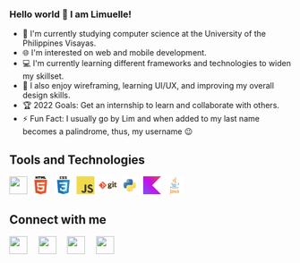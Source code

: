 ### Hello world 👋 I am Limuelle!

- 🏫 I'm currently studying computer science at the University of the Philippines Visayas.
- 🌐 I'm interested on web and mobile development. 
- 💻 I'm currently learning different frameworks and technologies to widen my skillset.
- 🎨 I also enjoy wireframing, learning UI/UX, and improving my overall design skills.
- 🏆 2022 Goals: Get an internship to learn and collaborate with others.
- ⚡ Fun Fact: I usually go by Lim and when added to my last name becomes a palindrome, thus, my username 😉


## Tools and Technologies
<span><img height="32" width="32" src="https://cdn.jsdelivr.net/gh/devicons/devicon/icons/vscode/vscode-original.svg" /></span>&nbsp;
<span><img height="32" width="32" src="https://raw.githubusercontent.com/github/explore/80688e429a7d4ef2fca1e82350fe8e3517d3494d/topics/html/html.png" /></span>&nbsp;
<span><img height="32" width="32" src="https://raw.githubusercontent.com/github/explore/80688e429a7d4ef2fca1e82350fe8e3517d3494d/topics/css/css.png" /></span>&nbsp;
<span><img height="32" width="32" src="https://raw.githubusercontent.com/github/explore/80688e429a7d4ef2fca1e82350fe8e3517d3494d/topics/javascript/javascript.png" /></span>&nbsp;
<span><img height="32" width="32" src="https://raw.githubusercontent.com/github/explore/80688e429a7d4ef2fca1e82350fe8e3517d3494d/topics/git/git.png" /></span>&nbsp;
<span><img height="32" width="32" src="https://raw.githubusercontent.com/github/explore/80688e429a7d4ef2fca1e82350fe8e3517d3494d/topics/python/python.png" /></span>&nbsp;
<span><img height="32" width="32" src="https://raw.githubusercontent.com/github/explore/4479d2a2c854198cb00160f8593519c14dc3b905/topics/kotlin/kotlin.png" /></span>&nbsp;
<span><img height="32" width="32" src="https://raw.githubusercontent.com/github/explore/5b3600551e122a3277c2c5368af2ad5725ffa9a1/topics/java/java.png" /></span>&nbsp;


## Connect with me

<a href="https://www.linkedin.com/in/limuelle-alamil/"><img height="32" width="32" src="https://cdn.jsdelivr.net/npm/simple-icons@v6/icons/linkedin.svg" /></a>
&nbsp;
&nbsp;
<a href="https://www.instagram.com/invites/contact/?i=dpndkdukp4uo&utm_content=nkwvnqo"><img height="32" width="32" src="https://cdn.jsdelivr.net/npm/simple-icons@v6/icons/instagram.svg" /></a>
&nbsp;
&nbsp;
<a href="https://www.facebook.com/profile.php?id=100007186186646"><img height="32" width="32" src="https://cdn.jsdelivr.net/npm/simple-icons@v6/icons/facebook.svg" /></a>
&nbsp;
&nbsp;
<a href="https://twitter.com/lim_ala_mil?t=cdArRbngv-k2rfj_W_JIQQ&s=09"><img height="32" width="32" src="https://cdn.jsdelivr.net/npm/simple-icons@v6/icons/twitter.svg" /></a>
&nbsp;
&nbsp;

<!--
**palimdrome/palimdrome** is a ✨ _special_ ✨ repository because its `README.md` (this file) appears on your GitHub profile.

Here are some ideas to get you started:

- 🔭 I’m currently working on ...
- 🌱 I’m currently learning ...
- 👯 I’m looking to collaborate on ...
- 🤔 I’m looking for help with ...
- 💬 Ask me about ...
- 📫 How to reach me: ...
- 😄 Pronouns: ...
- ⚡ Fun fact: ...

Tutorial I used: https://youtu.be/nMfPqeZjc2c
-->
